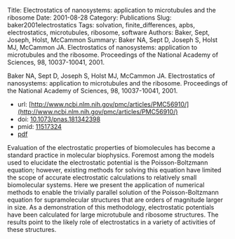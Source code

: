 Title: Electrostatics of nanosystems: application to microtubules and the ribosome
Date: 2001-08-28
Category: Publications
Slug: baker2001electrostatics
Tags: solvation, finite_differences, apbs, electrostatics, microtubules, ribosome, software
Authors: Baker, Sept, Joseph, Holst, McCammon
Summary: Baker NA, Sept D, Joseph S, Holst MJ, McCammon JA. Electrostatics of nanosystems: application to microtubules and the ribosome. Proceedings of the National Academy of Sciences, 98, 10037-10041, 2001. 

Baker NA, Sept D, Joseph S, Holst MJ, McCammon JA. Electrostatics of nanosystems: application to microtubules and the ribosome. Proceedings of the National Academy of Sciences, 98, 10037-10041, 2001. 

* url: [http://www.ncbi.nlm.nih.gov/pmc/articles/PMC56910/](http://www.ncbi.nlm.nih.gov/pmc/articles/PMC56910/)
* doi: [10.1073/pnas.181342398](http://dx.doi.org/10.1073/pnas.181342398)
* pmid: [11517324](http://www.ncbi.nlm.nih.gov/pubmed/11517324)
* [pdf](http://sobolevnrm.github.io/papers/baker2001electrostatics.pdf)

Evaluation of the electrostatic properties of biomolecules has become a standard practice in molecular biophysics. Foremost among the models used to elucidate the electrostatic potential is the Poisson-Boltzmann equation; however, existing methods for solving this equation have limited the scope of accurate electrostatic calculations to relatively small biomolecular systems. Here we present the application of numerical methods to enable the trivially parallel solution of the Poisson-Boltzmann equation for supramolecular structures that are orders of magnitude larger in size. As a demonstration of this methodology, electrostatic potentials have been calculated for large microtubule and ribosome structures. The results point to the likely role of electrostatics in a variety of activities of these structures.

